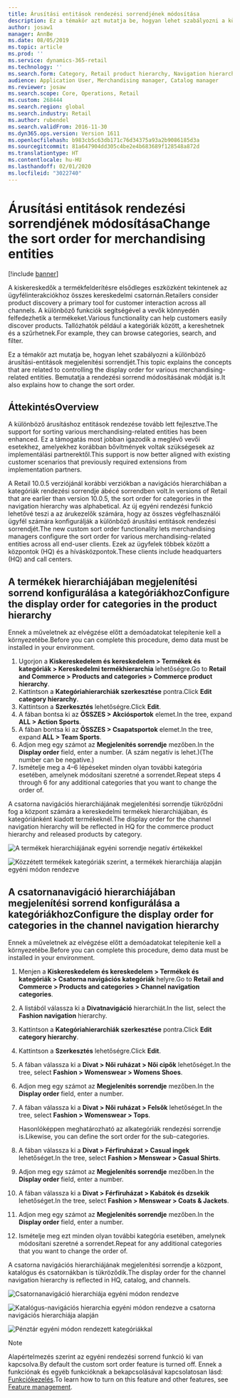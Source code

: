 ```yaml
---
title: Árusítási entitások rendezési sorrendjének módosítása
description: Ez a témakör azt mutatja be, hogyan lehet szabályozni a különböző árusítási-entitások megjelenítési sorrendjét a Dynamics 365 Commerce megoldásban.
author: josaw1
manager: AnnBe
ms.date: 08/05/2019
ms.topic: article
ms.prod: ''
ms.service: dynamics-365-retail
ms.technology: ''
ms.search.form: Category, Retail product hierarchy, Navigation hierarchy
audience: Application User, Merchandising manager, Catalog manager
ms.reviewer: josaw
ms.search.scope: Core, Operations, Retail
ms.custom: 268444
ms.search.region: global
ms.search.industry: Retail
ms.author: rubendel
ms.search.validFrom: 2016-11-30
ms.dyn365.ops.version: Version 1611
ms.openlocfilehash: b983cb5c63db171c76d34375a93a2b9086185d3a
ms.sourcegitcommit: 81a647904dd305c4be2e4b683689f128548a872d
ms.translationtype: HT
ms.contentlocale: hu-HU
ms.lasthandoff: 02/01/2020
ms.locfileid: "3022740"
---
```

# <a name="change-the-sort-order-for-merchandising-entities"></a><span data-ttu-id="fc6ca-103">Árusítási entitások rendezési sorrendjének módosítása</span><span class="sxs-lookup"><span data-stu-id="fc6ca-103">Change the sort order for merchandising entities</span></span>


[!include [banner](includes/banner.md)]

<span data-ttu-id="fc6ca-104">A kiskereskedők a termékfelderítésre elsődleges eszközként tekintenek az ügyfélinterakciókhoz összes kereskedelmi csatornán.</span><span class="sxs-lookup"><span data-stu-id="fc6ca-104">Retailers consider product discovery a primary tool for customer interaction across all channels.</span></span> <span data-ttu-id="fc6ca-105">A különböző funkciók segítségével a vevők könnyedén felfedezhetik a termékeket.</span><span class="sxs-lookup"><span data-stu-id="fc6ca-105">Various functionality can help customers easily discover products.</span></span> <span data-ttu-id="fc6ca-106">Tallózhatók például a kategóriák között, a kereshetnek és a szűrhetnek.</span><span class="sxs-lookup"><span data-stu-id="fc6ca-106">For example, they can browse categories, search, and filter.</span></span>

<span data-ttu-id="fc6ca-107">Ez a témakör azt mutatja be, hogyan lehet szabályozni a különböző árusítási-entitások megjelenítési sorrendjét.</span><span class="sxs-lookup"><span data-stu-id="fc6ca-107">This topic explains the concepts that are related to controlling the display order for various merchandising-related entities.</span></span> <span data-ttu-id="fc6ca-108">Bemutatja a rendezési sorrend módosításának módját is.</span><span class="sxs-lookup"><span data-stu-id="fc6ca-108">It also explains how to change the sort order.</span></span>

## <a name="overview"></a><span data-ttu-id="fc6ca-109">Áttekintés</span><span class="sxs-lookup"><span data-stu-id="fc6ca-109">Overview</span></span>

<span data-ttu-id="fc6ca-110">A különböző árusításhoz entitások rendezése tovább lett fejlesztve.</span><span class="sxs-lookup"><span data-stu-id="fc6ca-110">The support for sorting various merchandising-related entities has been enhanced.</span></span> <span data-ttu-id="fc6ca-111">Ez a támogatás most jobban igazodik a meglévő vevői esetekhez, amelyekhez korábban bővítmények voltak szükségesek az implementálási partnerektől.</span><span class="sxs-lookup"><span data-stu-id="fc6ca-111">This support is now better aligned with existing customer scenarios that previously required extensions from implementation partners.</span></span>

<span data-ttu-id="fc6ca-112">A Retail 10.0.5 verziójánál korábbi verziókban a navigációs hierarchiában a kategóriák rendezési sorrendje ábécé sorrendben volt.</span><span class="sxs-lookup"><span data-stu-id="fc6ca-112">In versions of Retail that are earlier than version 10.0.5, the sort order for categories in the navigation hierarchy was alphabetical.</span></span> <span data-ttu-id="fc6ca-113">Az új egyéni rendezési funkció lehetővé teszi a az árukezelők számára, hogy az összes végfelhasználói ügyfél számára konfigurálják a különböző árusítási entitások rendezési sorrendjét.</span><span class="sxs-lookup"><span data-stu-id="fc6ca-113">The new custom sort order functionality lets merchandising managers configure the sort order for various merchandising-related entities across all end-user clients.</span></span> <span data-ttu-id="fc6ca-114">Ezek az ügyfelek többek között a központok (HQ) és a hívásközpontok.</span><span class="sxs-lookup"><span data-stu-id="fc6ca-114">These clients include headquarters (HQ) and call centers.</span></span>

## <a name="configure-the-display-order-for-categories-in-the-product-hierarchy"></a><span data-ttu-id="fc6ca-115">A termékek hierarchiájában megjelenítési sorrend konfigurálása a kategóriákhoz</span><span class="sxs-lookup"><span data-stu-id="fc6ca-115">Configure the display order for categories in the product hierarchy</span></span>

<span data-ttu-id="fc6ca-116">Ennek a műveletnek az elvégzése előtt a demóadatokat telepítenie kell a környezetébe.</span><span class="sxs-lookup"><span data-stu-id="fc6ca-116">Before you can complete this procedure, demo data must be installed in your environment.</span></span>

1. <span data-ttu-id="fc6ca-117">Ugorjon a **Kiskereskedelem és kereskedelem \> Termékek és kategóriák \> Kereskedelmi termékhierarchia** lehetőségre.</span><span class="sxs-lookup"><span data-stu-id="fc6ca-117">Go to **Retail and Commerce \> Products and categories \> Commerce product hierarchy**.</span></span>
2. <span data-ttu-id="fc6ca-118">Kattintson a **Kategóriahierarchiák szerkesztése** pontra.</span><span class="sxs-lookup"><span data-stu-id="fc6ca-118">Click **Edit category hierarchy**.</span></span>
3. <span data-ttu-id="fc6ca-119">Kattintson a **Szerkesztés** lehetőségre.</span><span class="sxs-lookup"><span data-stu-id="fc6ca-119">Click **Edit**.</span></span>
4. <span data-ttu-id="fc6ca-120">A fában bontsa ki az **ÖSSZES \> Akciósportok** elemet.</span><span class="sxs-lookup"><span data-stu-id="fc6ca-120">In the tree, expand **ALL \> Action Sports**.</span></span>
5. <span data-ttu-id="fc6ca-121">A fában bontsa ki az **ÖSSZES \> Csapatsportok** elemet.</span><span class="sxs-lookup"><span data-stu-id="fc6ca-121">In the tree, expand **ALL \> Team Sports**.</span></span>
6. <span data-ttu-id="fc6ca-122">Adjon meg egy számot az **Megjelenítés sorrendje** mezőben.</span><span class="sxs-lookup"><span data-stu-id="fc6ca-122">In the **Display order** field, enter a number.</span></span> <span data-ttu-id="fc6ca-123">(A szám negatív is lehet.)</span><span class="sxs-lookup"><span data-stu-id="fc6ca-123">(The number can be negative.)</span></span>
7. <span data-ttu-id="fc6ca-124">Ismételje meg a 4–6 lépéseket minden olyan további kategória esetében, amelynek módosítani szeretné a sorrendet.</span><span class="sxs-lookup"><span data-stu-id="fc6ca-124">Repeat steps 4 through 6 for any additional categories that you want to change the order of.</span></span>

<span data-ttu-id="fc6ca-125">A csatorna navigációs hierarchiájának megjelenítési sorrendje tükröződni fog a központ számára a kereskedelmi termékek hierarchiájában, és kategóriánként kiadott termékeknél.</span><span class="sxs-lookup"><span data-stu-id="fc6ca-125">The display order for the channel navigation hierarchy will be reflected in HQ for the commerce product hierarchy and released products by category.</span></span>

![A termékek hierarchiájának egyéni sorrendje negatív értékekkel](./media/RetailProductHierarchyCustomSortedWithNegativeValues.png)

![Közzétett termékek kategóriák szerint, a termékek hierarchiája alapján egyéni módon rendezve](./media/ReleasedProductsByCategoryCustomSortedBasedOnRetailProductHierarchy.png)

## <a name="configure-the-display-order-for-categories-in-the-channel-navigation-hierarchy"></a><span data-ttu-id="fc6ca-128">A csatornanavigáció hierarchiájában megjelenítési sorrend konfigurálása a kategóriákhoz</span><span class="sxs-lookup"><span data-stu-id="fc6ca-128">Configure the display order for categories in the channel navigation hierarchy</span></span>

<span data-ttu-id="fc6ca-129">Ennek a műveletnek az elvégzése előtt a demóadatokat telepítenie kell a környezetébe.</span><span class="sxs-lookup"><span data-stu-id="fc6ca-129">Before you can complete this procedure, demo data must be installed in your environment.</span></span>

1. <span data-ttu-id="fc6ca-130">Menjen a **Kiskereskedelem és kereskedelem \> Termékek és kategóriák \> Csatorna navigációs kategóriák** helyre.</span><span class="sxs-lookup"><span data-stu-id="fc6ca-130">Go to **Retail and Commerce \> Products and categories \> Channel navigation categories**.</span></span>
2. <span data-ttu-id="fc6ca-131">A listából válassza ki a **Divatnavigáció** hierarchiát.</span><span class="sxs-lookup"><span data-stu-id="fc6ca-131">In the list, select the **Fashion navigation** hierarchy.</span></span>
3. <span data-ttu-id="fc6ca-132">Kattintson a **Kategóriahierarchiák szerkesztése** pontra.</span><span class="sxs-lookup"><span data-stu-id="fc6ca-132">Click **Edit category hierarchy**.</span></span>
4. <span data-ttu-id="fc6ca-133">Kattintson a **Szerkesztés** lehetőségre.</span><span class="sxs-lookup"><span data-stu-id="fc6ca-133">Click **Edit**.</span></span>
5. <span data-ttu-id="fc6ca-134">A fában válassza ki a **Divat \> Női ruházat \> Női cipők** lehetőséget.</span><span class="sxs-lookup"><span data-stu-id="fc6ca-134">In the tree, select **Fashion \> Womenswear \> Womens Shoes**.</span></span>
6. <span data-ttu-id="fc6ca-135">Adjon meg egy számot az **Megjelenítés sorrendje** mezőben.</span><span class="sxs-lookup"><span data-stu-id="fc6ca-135">In the **Display order** field, enter a number.</span></span>
7. <span data-ttu-id="fc6ca-136">A fában válassza ki a **Divat \> Női ruházat \> Felsők** lehetőséget.</span><span class="sxs-lookup"><span data-stu-id="fc6ca-136">In the tree, select **Fashion \> Womenswear \> Tops**.</span></span>

    <span data-ttu-id="fc6ca-137">Hasonlóképpen meghatározható az alkategóriák rendezési sorrendje is.</span><span class="sxs-lookup"><span data-stu-id="fc6ca-137">Likewise, you can define the sort order for the sub-categories.</span></span>

8. <span data-ttu-id="fc6ca-138">A fában válassza ki a **Divat \> Férfiruházat \> Casual ingek** lehetőséget.</span><span class="sxs-lookup"><span data-stu-id="fc6ca-138">In the tree, select **Fashion \> Menswear \> Casual Shirts**.</span></span>
9. <span data-ttu-id="fc6ca-139">Adjon meg egy számot az **Megjelenítés sorrendje** mezőben.</span><span class="sxs-lookup"><span data-stu-id="fc6ca-139">In the **Display order** field, enter a number.</span></span>
10. <span data-ttu-id="fc6ca-140">A fában válassza ki a **Divat \> Férfiruházat \> Kabátok és dzsekik** lehetőséget.</span><span class="sxs-lookup"><span data-stu-id="fc6ca-140">In the tree, select **Fashion \> Menswear \> Coats & Jackets**.</span></span>
11. <span data-ttu-id="fc6ca-141">Adjon meg egy számot az **Megjelenítés sorrendje** mezőben.</span><span class="sxs-lookup"><span data-stu-id="fc6ca-141">In the **Display order** field, enter a number.</span></span>
12. <span data-ttu-id="fc6ca-142">Ismételje meg ezt minden olyan további kategória esetében, amelynek módosítani szeretné a sorrendet.</span><span class="sxs-lookup"><span data-stu-id="fc6ca-142">Repeat for any additional categories that you want to change the order of.</span></span>

<span data-ttu-id="fc6ca-143">A csatorna navigációs hierarchiájának megjelenítési sorrendje a központ, katalógus és csatornákban is tükröződik.</span><span class="sxs-lookup"><span data-stu-id="fc6ca-143">The display order for the channel navigation hierarchy is reflected in HQ, catalog, and channels.</span></span>

![Csatornanavigáció hierarchiája egyéni módon rendezve](./media/ChannelNavCustomSorted.png)

![Katalógus-navigációs hierarchia egyéni módon rendezve a csatorna navigációs hierarchiája alapján](./media/CatalogNavHierarchyCustomSortedBasedOnChannelNav.png)

![Pénztár egyéni módon rendezett kategóriákkal](./media/POSChannelCategoriesCustomSorted.png)

> [!NOTE]
> <span data-ttu-id="fc6ca-147">Alapértelmezés szerint az egyéni rendezési sorrend funkció ki van kapcsolva.</span><span class="sxs-lookup"><span data-stu-id="fc6ca-147">By default the custom sort order feature is turned off.</span></span> <span data-ttu-id="fc6ca-148">Ennek a funkciónak és egyéb funkcióknak a bekapcsolásával kapcsolatosan lásd: [Funkciókezelés](https://docs.microsoft.com/dynamics365/unified-operations/fin-and-ops/get-started/feature-management/feature-management-overview).</span><span class="sxs-lookup"><span data-stu-id="fc6ca-148">To learn how to turn on this feature and other features, see [Feature management](https://docs.microsoft.com/dynamics365/unified-operations/fin-and-ops/get-started/feature-management/feature-management-overview).</span></span>
